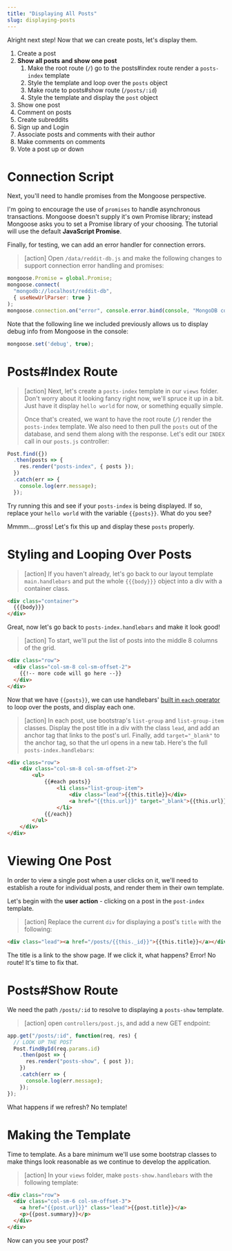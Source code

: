 ```yaml
---
title: "Displaying All Posts"
slug: displaying-posts
---
```


Alright next step! Now that we can create posts, let's display them.

1. Create a post
1. **Show all posts and show one post**
    1. Make the root route (`/`) go to the posts#index route render a `posts-index` template
    1. Style the template and loop over the `posts` object
    1. Make route to posts#show route (`/posts/:id`)
    1. Style the template and display the `post` object
1. Show one post
1. Comment on posts
1. Create subreddits
1. Sign up and Login
1. Associate posts and comments with their author
1. Make comments on comments
1. Vote a post up or down

# Connection Script

Next, you'll need to handle promises from the Mongoose perspective.

I'm going to encourage the use of `promises` to handle asynchronous transactions. Mongoose doesn't supply it's own Promise library; instead Mongoose asks you to set a Promise library of your choosing. The tutorial will use the default **JavaScript Promise**.

Finally, for testing, we can add an error handler for connection errors.

> [action]
> Open `/data/reddit-db.js` and make the following changes to support connection error handling and promises:
>
```js
mongoose.Promise = global.Promise;
mongoose.connect(
  "mongodb://localhost/reddit-db",
  { useNewUrlParser: true }
);
mongoose.connection.on("error", console.error.bind(console, "MongoDB connection Error:"));
```

Note that the following line we included previously allows us to display debug info from Mongoose in the console:

```js
mongoose.set('debug', true);
```

# Posts#Index Route

> [action]
> Next, let's create a `posts-index` template in our `views` folder. Don't worry about it looking fancy right now, we'll spruce it up in a bit. Just have it display `hello world` for now, or something equally simple.
>
> Once that's created, we want to have the root route (`/`) render the `posts-index` template. We also need to then pull the `posts` out of the database, and send them along with the response. Let's edit our `INDEX` call in our `posts.js` controller:
>
```js
Post.find({})
  .then(posts => {
    res.render("posts-index", { posts });
  })
  .catch(err => {
    console.log(err.message);
  });
```

Try running this and see if your `posts-index` is being displayed. If so, replace your `hello world` with the variable `{{posts}}`. What do you see?

Mmmm....gross! Let's fix this up and display these `posts` properly.

# Styling and Looping Over Posts

> [action]
> If you haven't already, let's go back to our layout template `main.handlebars` and put the whole `{{{body}}}` object into a div with a container class.
>
```html
<div class="container">
  {{{body}}}
</div>
```

Great, now let's go back to `posts-index.handlebars` and make it look good!

> [action]
> To start, we'll put the list of posts into the middle 8 columns of the grid.
>
```html
<div class="row">
  <div class="col-sm-8 col-sm-offset-2">
    {{!-- more code will go here --}}
  </div>
</div>
```

Now that we have `{{posts}}`, we can use handlebars' [built in `each` operator](http://handlebarsjs.com/builtin_helpers.html) to loop over the posts, and display each one.

> [action]
> In each post, use bootstrap's `list-group` and `list-group-item` classes. Display the post title in a div with the class `lead`, and add an anchor tag that links to the post's url. Finally, add `target="_blank"` to the anchor tag, so that the url opens in a new tab. Here's the full `posts-index.handlebars`:
>
```html
<div class="row">
    <div class="col-sm-8 col-sm-offset-2">
        <ul>
            {{#each posts}}
                <li class="list-group-item">
                    <div class="lead">{{this.title}}</div>
                    <a href="{{this.url}}" target="_blank">{{this.url}}</a>
                </li>
            {{/each}}
        </ul>
    </div>
</div>
```

# Viewing One Post

In order to view a single post when a user clicks on it, we'll need to establish a route for individual posts, and render them in their own template.

Let's begin with the **user action** - clicking on a post in the `post-index` template.

> [action]
> Replace the current `div` for displaying a post's `title` with the following:
>
```html
<div class="lead"><a href="/posts/{{this._id}}">{{this.title}}</a></div>
```

The title is a link to the show page. If we click it, what happens? Error! No route! It's time to fix that.

# Posts#Show Route

We need the path `/posts/:id` to resolve to displaying a `posts-show` template.

> [action]
> open `controllers/post.js`, and add a new GET endpoint:
>
```js
app.get("/posts/:id", function(req, res) {
  // LOOK UP THE POST
  Post.findById(req.params.id)
    .then(post => {
      res.render("posts-show", { post });
    })
    .catch(err => {
      console.log(err.message);
    });
});
```

What happens if we refresh? No template!

# Making the Template

Time to template. As a bare minimum we'll use some bootstrap classes to make things look reasonable as we continue to develop the application.

> [action]
> In your `views` folder, make `posts-show.handlebars` with the following template:
>
```html
<div class="row">
  <div class="col-sm-6 col-sm-offset-3">
    <a href="{{post.url}}" class="lead">{{post.title}}</a>
    <p>{{post.summary}}</p>
  </div>
</div>
```

Now can you see your post?
